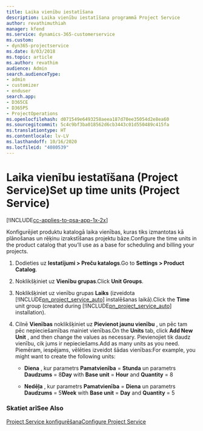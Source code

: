```yaml
---
title: Laika vienību iestatīšana
description: Laika vienību iestatīšana programmā Project Service
author: revathimuthiah
manager: kfend
ms.service: dynamics-365-customerservice
ms.custom:
- dyn365-projectservice
ms.date: 8/03/2018
ms.topic: article
ms.author: revathim
audience: Admin
search.audienceType:
- admin
- customizer
- enduser
search.app:
- D365CE
- D365PS
- ProjectOperations
ms.openlocfilehash: d071549e6493258aeea187d70ee35054d2e8ea60
ms.sourcegitcommit: 5c4c9bf3ba018562d6cb3443c01d550489c415fa
ms.translationtype: HT
ms.contentlocale: lv-LV
ms.lasthandoff: 10/16/2020
ms.locfileid: "4080539"
---
```

# <a name="set-up-time-units-project-service"></a><span data-ttu-id="b9570-103">Laika vienību iestatīšana (Project Service)</span><span class="sxs-lookup"><span data-stu-id="b9570-103">Set up time units (Project Service)</span></span>

[!INCLUDE[cc-applies-to-psa-app-1x-2x](../includes/cc-applies-to-psa-app-1x-2x.md)]

<span data-ttu-id="b9570-104">Konfigurējiet produktu katalogā laika vienības, kuras tiks izmantotas kā plānošanas un rēķinu izrakstīšanas projektu bāze.</span><span class="sxs-lookup"><span data-stu-id="b9570-104">Configure the time units in the product catalog that you’ll use as a base for scheduling and billing your projects.</span></span>  
  
1. <span data-ttu-id="b9570-105">Dodieties uz **Iestatījumi > Preču katalogs**.</span><span class="sxs-lookup"><span data-stu-id="b9570-105">Go to **Settings > Product Catalog**.</span></span>  
  
2. <span data-ttu-id="b9570-106">Noklikšķiniet uz **Vienību grupas**.</span><span class="sxs-lookup"><span data-stu-id="b9570-106">Click **Unit Groups**.</span></span>  
  
3. <span data-ttu-id="b9570-107">Noklikšķiniet uz vienību grupas **Laiks** (izveidota [!INCLUDE[pn_project_service_auto](../includes/pn-project-service-auto.md)] instalēšanas laikā).</span><span class="sxs-lookup"><span data-stu-id="b9570-107">Click the **Time** unit group (created during [!INCLUDE[pn_project_service_auto](../includes/pn-project-service-auto.md)] installation).</span></span>  
  
4. <span data-ttu-id="b9570-108">Cilnē **Vienības** noklikšķiniet uz **Pievienot jaunu vienību** , un pēc tam pēc nepieciešamības mainiet vienības.</span><span class="sxs-lookup"><span data-stu-id="b9570-108">On the **Units** tab, click **Add New Unit** , and then change the values as necessary.</span></span> <span data-ttu-id="b9570-109">Pievienojiet tik daudz vienību, cik jums ir nepieciešams.</span><span class="sxs-lookup"><span data-stu-id="b9570-109">Add as many units as you need.</span></span> <span data-ttu-id="b9570-110">Piemēram, iespējams, vēlēties izveidot šādas vienības:</span><span class="sxs-lookup"><span data-stu-id="b9570-110">For example, you might want to create the following units:</span></span>  
  
   - <span data-ttu-id="b9570-111">**Diena** , kur parametrs **Pamatvienība** = **Stunda** un parametrs **Daudzums** = 8</span><span class="sxs-lookup"><span data-stu-id="b9570-111">**Day** with **Base unit** = **Hour** and **Quantity** = 8</span></span>  
  
   - <span data-ttu-id="b9570-112">**Nedēļa** , kur parametrs **Pamatvienība** = **Diena** un parametrs **Daudzums** = 5</span><span class="sxs-lookup"><span data-stu-id="b9570-112">**Week** with **Base unit** = **Day** and **Quantity** = 5</span></span>  
  
### <a name="see-also"></a><span data-ttu-id="b9570-113">Skatiet arī</span><span class="sxs-lookup"><span data-stu-id="b9570-113">See Also</span></span>  
 [<span data-ttu-id="b9570-114">Project Service konfigurēšana</span><span class="sxs-lookup"><span data-stu-id="b9570-114">Configure Project Service</span></span>](../psa/configure.md)
